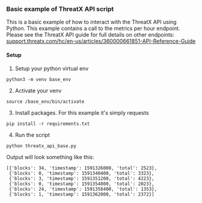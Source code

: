 ### Basic example of ThreatX API script 

This is a basic example of how to interact with the ThreatX API using Python. This example contains a call to the metrics per hour endpoint. Please see the ThreatX API guide for full details on other endpoints: [support.threatx.com/hc/en-us/articles/360000661851-API-Reference-Guide](https://support.threatx.com/hc/en-us/articles/360000661851-API-Reference-Guide)

#### Setup 

1) Setup your python virtual env

`python3 -m venv base_env`

2) Activate your venv

`source /base_env/bin/activate`

3) Install packages. For this example it's simply requests

`pip install -r requirements.txt` 

4) Run the script 

`python threatx_api_base.py` 


Output will look something like this:

```
[{'blocks': 34, 'timestamp': 1591326000, 'total': 2523},
 {'blocks': 0, 'timestamp': 1591340400, 'total': 3323},
 {'blocks': 3, 'timestamp': 1591351200, 'total': 4223},
 {'blocks': 0, 'timestamp': 1591354800, 'total': 2023},
 {'blocks': 24, 'timestamp': 1591358400, 'total': 1353},
 {'blocks': 1, 'timestamp': 1591362000, 'total': 2372}]
 ```

 
